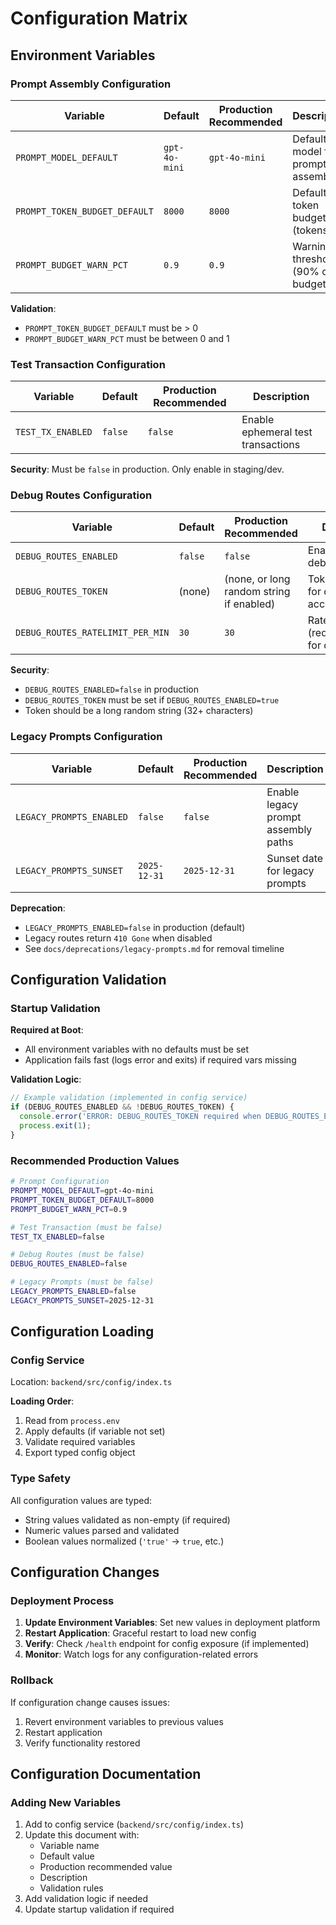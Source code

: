 # Configuration Matrix

## Environment Variables

### Prompt Assembly Configuration

| Variable | Default | Production Recommended | Description |
|----------|---------|------------------------|-------------|
| `PROMPT_MODEL_DEFAULT` | `gpt-4o-mini` | `gpt-4o-mini` | Default AI model for prompt assembly |
| `PROMPT_TOKEN_BUDGET_DEFAULT` | `8000` | `8000` | Default token budget (tokens) |
| `PROMPT_BUDGET_WARN_PCT` | `0.9` | `0.9` | Warning threshold (90% of budget) |

**Validation**:
- `PROMPT_TOKEN_BUDGET_DEFAULT` must be > 0
- `PROMPT_BUDGET_WARN_PCT` must be between 0 and 1

### Test Transaction Configuration

| Variable | Default | Production Recommended | Description |
|----------|---------|------------------------|-------------|
| `TEST_TX_ENABLED` | `false` | `false` | Enable ephemeral test transactions |

**Security**: Must be `false` in production. Only enable in staging/dev.

### Debug Routes Configuration

| Variable | Default | Production Recommended | Description |
|----------|---------|------------------------|-------------|
| `DEBUG_ROUTES_ENABLED` | `false` | `false` | Enable developer debug routes |
| `DEBUG_ROUTES_TOKEN` | (none) | (none, or long random string if enabled) | Token required for debug route access |
| `DEBUG_ROUTES_RATELIMIT_PER_MIN` | `30` | `30` | Rate limit (requests/minute) for debug routes |

**Security**:
- `DEBUG_ROUTES_ENABLED=false` in production
- `DEBUG_ROUTES_TOKEN` must be set if `DEBUG_ROUTES_ENABLED=true`
- Token should be a long random string (32+ characters)

### Legacy Prompts Configuration

| Variable | Default | Production Recommended | Description |
|----------|---------|------------------------|-------------|
| `LEGACY_PROMPTS_ENABLED` | `false` | `false` | Enable legacy prompt assembly paths |
| `LEGACY_PROMPTS_SUNSET` | `2025-12-31` | `2025-12-31` | Sunset date for legacy prompts |

**Deprecation**:
- `LEGACY_PROMPTS_ENABLED=false` in production (default)
- Legacy routes return `410 Gone` when disabled
- See `docs/deprecations/legacy-prompts.md` for removal timeline

## Configuration Validation

### Startup Validation

**Required at Boot**:
- All environment variables with no defaults must be set
- Application fails fast (logs error and exits) if required vars missing

**Validation Logic**:
```typescript
// Example validation (implemented in config service)
if (DEBUG_ROUTES_ENABLED && !DEBUG_ROUTES_TOKEN) {
  console.error('ERROR: DEBUG_ROUTES_TOKEN required when DEBUG_ROUTES_ENABLED=true');
  process.exit(1);
}
```

### Recommended Production Values

```bash
# Prompt Configuration
PROMPT_MODEL_DEFAULT=gpt-4o-mini
PROMPT_TOKEN_BUDGET_DEFAULT=8000
PROMPT_BUDGET_WARN_PCT=0.9

# Test Transaction (must be false)
TEST_TX_ENABLED=false

# Debug Routes (must be false)
DEBUG_ROUTES_ENABLED=false

# Legacy Prompts (must be false)
LEGACY_PROMPTS_ENABLED=false
LEGACY_PROMPTS_SUNSET=2025-12-31
```

## Configuration Loading

### Config Service

Location: `backend/src/config/index.ts`

**Loading Order**:
1. Read from `process.env`
2. Apply defaults (if variable not set)
3. Validate required variables
4. Export typed config object

### Type Safety

All configuration values are typed:
- String values validated as non-empty (if required)
- Numeric values parsed and validated
- Boolean values normalized (`'true'` → `true`, etc.)

## Configuration Changes

### Deployment Process

1. **Update Environment Variables**: Set new values in deployment platform
2. **Restart Application**: Graceful restart to load new config
3. **Verify**: Check `/health` endpoint for config exposure (if implemented)
4. **Monitor**: Watch logs for any configuration-related errors

### Rollback

If configuration change causes issues:
1. Revert environment variables to previous values
2. Restart application
3. Verify functionality restored

## Configuration Documentation

### Adding New Variables

1. Add to config service (`backend/src/config/index.ts`)
2. Update this document with:
   - Variable name
   - Default value
   - Production recommended value
   - Description
   - Validation rules
3. Add validation logic if needed
4. Update startup validation if required

